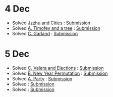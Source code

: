 
# 4 Dec

* Solved [Jzzhu and Cities](https://codeforces.com/contest/449/problem/B) : [Submission](https://codeforces.com/contest/449/submission/46578308)
* Solved [A. Timofey and a tree](https://codeforces.com/problemset/problem/763/A) : [Submission](https://codeforces.com/contest/763/submission/46575016)
* Solved [C. Garland](https://codeforces.com/problemset/problem/767/C) : [Submission](https://codeforces.com/contest/767/submission/46573209)

# 5 Dec
* Solved [C. Valera and Elections](https://codeforces.com/problemset/problem/369/C) : [Submission](https://codeforces.com/contest/369/submission/46660765)
* Solved [B. New Year Permutation](https://codeforces.com/problemset/problem/500/B) : [Submission](https://codeforces.com/contest/500/submission/46659583)
* Solved [A. Party](https://codeforces.com/problemset/problem/115/A) : [Submission](https://codeforces.com/contest/115/submission/46660987)
* Solved []() : [Submission]()
* Solved []() : [Submission]()
